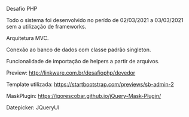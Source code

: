 Desafio PHP

Todo o sistema foi desenvolvido no perído de 02/03/2021 a 03/03/2021 sem a utilização de frameworks.

Arquitetura MVC.

Conexão ao banco de dados com classe padrão singleton.

Funcionalidade de importação de helpers a partir de arquivos.

Preview: http://linkware.com.br/desafiophp/devedor

Template utilizada: https://startbootstrap.com/previews/sb-admin-2

MaskPlugin: https://igorescobar.github.io/jQuery-Mask-Plugin/

Datepicker: JQueryUI
